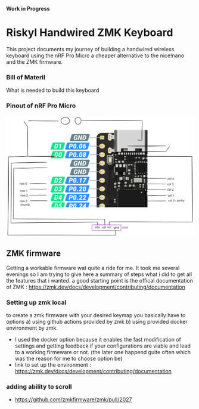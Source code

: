 **Work in Progress**

# Riskyl Handwired ZMK Keyboard

This project documents my journey of building a handwired wireless keyboard using the nRF Pro Micro a cheaper alternative to the nice!nano and the ZMK firmware.

### Bill of Materil
What is needed to build this keyboard

### Pinout of nRF Pro Micro
![pinout](/images/pinout_and_wireing.svg)


## ZMK firmware
Getting a workable firmware wat quite a ride for me. It took me several evenings so I am trying to give here a summary of steps what i did to get all the features that i wanted. a good starting point is the offical documentation of ZMK : https://zmk.dev/docs/development/contributing/documentation

### Setting up zmk local
to create a zmk firmware with your desired keymap you basically have to options a) using github actions provided by zmk b) using provided docker environment by zmk.

- I used the docker option because it enables the fast modification of settings and getting feedback if your configurations are viable and lead to a working firmeware or not. (the later one happend guite often which was the reason for me to choose option be)  
- link to set up the environment : https://zmk.dev/docs/development/contributing/documentation

### adding ability to scroll
- https://github.com/zmkfirmware/zmk/pull/2027 